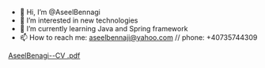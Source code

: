 - 👋 Hi, I’m @AseelBennagi
- 👀 I’m interested in new technologies
- 🌱 I’m currently learning Java and Spring framework
- 📫 How to reach me: aseelbennaji@yahoo.com  // phone: +40735744309

<!---
AseelBennagi/AseelBennagi is a ✨ special ✨ repository because its `README.md` (this file) appears on your GitHub profile.
You can click the Preview link to take a look at your changes.
--->


[AseelBenagi--CV .pdf](https://github.com/AseelBennagi/AseelBennagi/files/8557946/AseelBenagi--CV.pdf)
